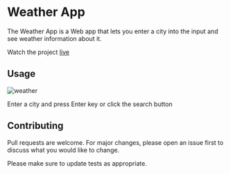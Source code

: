 # Weather App

The Weather App is a Web app that lets you enter a city into the input and see weather information about it.
 

Watch the project [live](https://benevolent-peony-08aae5.netlify.app/)


## Usage
![weather](https://user-images.githubusercontent.com/67688553/165000082-8bc437dc-4c05-4d64-b81b-e00fb7102355.gif)

Enter a city and press Enter key or click the search button 

## Contributing
Pull requests are welcome. For major changes, please open an issue first to discuss what you would like to change.

Please make sure to update tests as appropriate.
